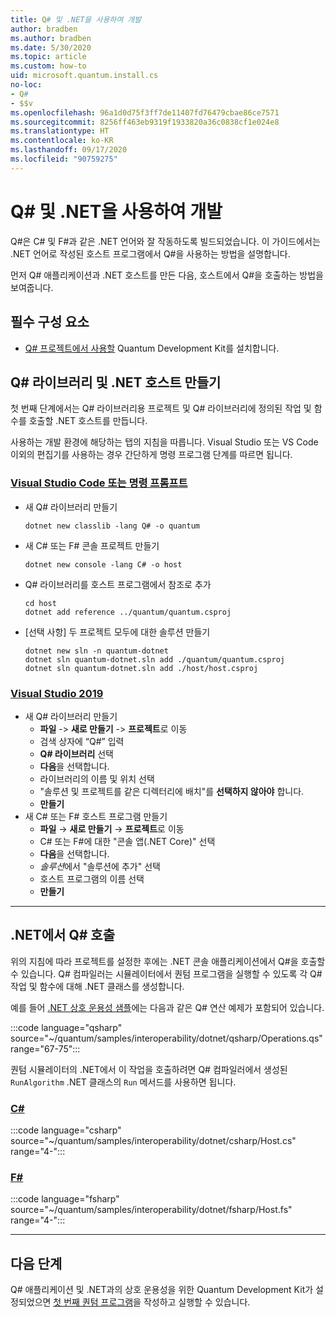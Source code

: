 ```yaml
---
title: Q# 및 .NET을 사용하여 개발
author: bradben
ms.author: bradben
ms.date: 5/30/2020
ms.topic: article
ms.custom: how-to
uid: microsoft.quantum.install.cs
no-loc:
- Q#
- $$v
ms.openlocfilehash: 96a1d0d75f3ff7de11407fd76479cbae86ce7571
ms.sourcegitcommit: 8256ff463eb9319f1933820a36c0838cf1e024e8
ms.translationtype: HT
ms.contentlocale: ko-KR
ms.lasthandoff: 09/17/2020
ms.locfileid: "90759275"
---
```

# <a name="develop-with-no-locq-and-net"></a>Q# 및 .NET을 사용하여 개발

Q#은 C# 및 F#과 같은 .NET 언어와 잘 작동하도록 빌드되었습니다.
이 가이드에서는 .NET 언어로 작성된 호스트 프로그램에서 Q#을 사용하는 방법을 설명합니다.

먼저 Q# 애플리케이션과 .NET 호스트를 만든 다음, 호스트에서 Q#을 호출하는 방법을 보여줍니다.

## <a name="prerequisites"></a>필수 구성 요소

- [Q# 프로젝트에서 사용할](xref:microsoft.quantum.install.standalone) Quantum Development Kit를 설치합니다.

## <a name="creating-a-no-locq-library-and-a-net-host"></a>Q# 라이브러리 및 .NET 호스트 만들기

첫 번째 단계에서는 Q# 라이브러리용 프로젝트 및 Q# 라이브러리에 정의된 작업 및 함수를 호출할 .NET 호스트를 만듭니다.

사용하는 개발 환경에 해당하는 탭의 지침을 따릅니다.
Visual Studio 또는 VS Code 이외의 편집기를 사용하는 경우 간단하게 명령 프로그램 단계를 따르면 됩니다.

### <a name="visual-studio-code-or-command-prompt"></a>[Visual Studio Code 또는 명령 프롬프트](#tab/tabid-cmdline)

- 새 Q# 라이브러리 만들기

  ```dotnetcli
  dotnet new classlib -lang Q# -o quantum
  ```

- 새 C# 또는 F# 콘솔 프로젝트 만들기

  ```dotnetcli
  dotnet new console -lang C# -o host  
  ```

- Q# 라이브러리를 호스트 프로그램에서 참조로 추가

  ```dotnetcli
  cd host
  dotnet add reference ../quantum/quantum.csproj
  ```

- [선택 사항] 두 프로젝트 모두에 대한 솔루션 만들기

  ```dotnetcli
  dotnet new sln -n quantum-dotnet
  dotnet sln quantum-dotnet.sln add ./quantum/quantum.csproj
  dotnet sln quantum-dotnet.sln add ./host/host.csproj
  ```

### <a name="visual-studio-2019"></a>[Visual Studio 2019](#tab/tabid-vs2019)

- 새 Q# 라이브러리 만들기
  - **파일** -> **새로 만들기** -> **프로젝트**로 이동
  - 검색 상자에 “Q#” 입력
  - **Q# 라이브러리** 선택
  - **다음**을 선택합니다.
  - 라이브러리의 이름 및 위치 선택
  - "솔루션 및 프로젝트를 같은 디렉터리에 배치"를 **선택하지 않아야** 합니다.
  - **만들기**
- 새 C# 또는 F# 호스트 프로그램 만들기
  - **파일** → **새로 만들기** → **프로젝트**로 이동
  - C# 또는 F#에 대한 "콘솔 앱(.NET Core)" 선택
  - **다음**을 선택합니다.
  - *솔루션*에서 "솔루션에 추가" 선택
  - 호스트 프로그램의 이름 선택
  - **만들기**

***

## <a name="calling-into-no-locq-from-net"></a>.NET에서 Q# 호출

위의 지침에 따라 프로젝트를 설정한 후에는 .NET 콘솔 애플리케이션에서 Q#을 호출할 수 있습니다.
Q# 컴파일러는 시뮬레이터에서 퀀텀 프로그램을 실행할 수 있도록 각 Q# 작업 및 함수에 대해 .NET 클래스를 생성합니다.

예를 들어 [.NET 상호 운용성 샘플](https://github.com/microsoft/Quantum/tree/main/samples/interoperability/dotnet)에는 다음과 같은 Q# 연산 예제가 포함되어 있습니다.

:::code language="qsharp" source="~/quantum/samples/interoperability/dotnet/qsharp/Operations.qs" range="67-75":::

퀀텀 시뮬레이터의 .NET에서 이 작업을 호출하려면 Q# 컴파일러에서 생성된 `RunAlgorithm` .NET 클래스의 `Run` 메서드를 사용하면 됩니다.

### <a name="c"></a>[C#](#tab/tabid-csharp)

:::code language="csharp" source="~/quantum/samples/interoperability/dotnet/csharp/Host.cs" range="4-":::

### <a name="f"></a>[F#](#tab/tabid-fsharp)

:::code language="fsharp" source="~/quantum/samples/interoperability/dotnet/fsharp/Host.fs" range="4-":::

***
    
## <a name="next-steps"></a>다음 단계

Q# 애플리케이션 및 .NET과의 상호 운용성을 위한 Quantum Development Kit가 설정되었으면 [첫 번째 퀀텀 프로그램](xref:microsoft.quantum.quickstarts.qrng)을 작성하고 실행할 수 있습니다.
